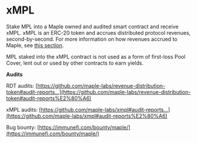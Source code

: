 # xMPL

Stake MPL into a Maple owned and audited smart contract and receive xMPL. xMPL is an ERC-20 token and accrues distributed protocol revenues, second-by-second. For more information on how revenues accrued to Maple, see [this section](maple-token-holders/what-fees-are-shared-with-mpl-holders.md).

MPL staked into the xMPL contract is not used as a form of first-loss Pool Cover, lent out or used by other contracts to earn yields.

**Audits**

RDT audits: [https://github.com/maple-labs/revenue-distribution-token#audit-reports…](https://github.com/maple-labs/revenue-distribution-token#audit-reports%E2%80%A6)

xMPL audits: [https://github.com/maple-labs/xmpl#audit-reports…](https://github.com/maple-labs/xmpl#audit-reports%E2%80%A6)

Bug bounty: [https://immunefi.com/bounty/maple/](https://immunefi.com/bounty/maple/)



